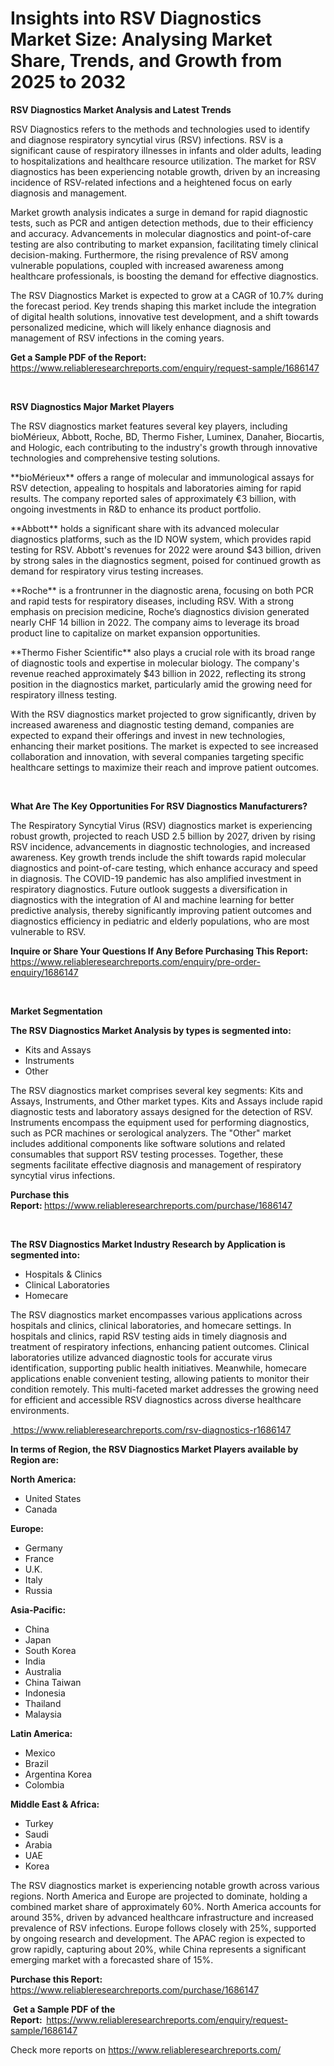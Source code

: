 <p><h1>Insights into RSV Diagnostics Market Size: Analysing Market Share, Trends, and Growth from 2025 to 2032</h1></p><p><strong>RSV Diagnostics Market Analysis and Latest Trends</strong></p>
<p><p>RSV Diagnostics refers to the methods and technologies used to identify and diagnose respiratory syncytial virus (RSV) infections. RSV is a significant cause of respiratory illnesses in infants and older adults, leading to hospitalizations and healthcare resource utilization. The market for RSV diagnostics has been experiencing notable growth, driven by an increasing incidence of RSV-related infections and a heightened focus on early diagnosis and management.</p><p>Market growth analysis indicates a surge in demand for rapid diagnostic tests, such as PCR and antigen detection methods, due to their efficiency and accuracy. Advancements in molecular diagnostics and point-of-care testing are also contributing to market expansion, facilitating timely clinical decision-making. Furthermore, the rising prevalence of RSV among vulnerable populations, coupled with increased awareness among healthcare professionals, is boosting the demand for effective diagnostics.</p><p>The RSV Diagnostics Market is expected to grow at a CAGR of 10.7% during the forecast period. Key trends shaping this market include the integration of digital health solutions, innovative test development, and a shift towards personalized medicine, which will likely enhance diagnosis and management of RSV infections in the coming years.</p></p>
<p><strong>Get a Sample PDF of the Report:&nbsp;</strong> <a href="https://www.reliableresearchreports.com/enquiry/request-sample/1686147?utm_campaign=38&utm_medium=2&utm_source=Github&utm_content=ia&utm_term=03032025&utm_id=rsv-diagnostics">https://www.reliableresearchreports.com/enquiry/request-sample/1686147</a></p>
<p>&nbsp;</p>
<p><strong>RSV Diagnostics Major Market Players</strong></p>
<p><p>The RSV diagnostics market features several key players, including bioMérieux, Abbott, Roche, BD, Thermo Fisher, Luminex, Danaher, Biocartis, and Hologic, each contributing to the industry's growth through innovative technologies and comprehensive testing solutions.</p><p>**bioMérieux** offers a range of molecular and immunological assays for RSV detection, appealing to hospitals and laboratories aiming for rapid results. The company reported sales of approximately €3 billion, with ongoing investments in R&D to enhance its product portfolio.</p><p>**Abbott** holds a significant share with its advanced molecular diagnostics platforms, such as the ID NOW system, which provides rapid testing for RSV. Abbott's revenues for 2022 were around $43 billion, driven by strong sales in the diagnostics segment, poised for continued growth as demand for respiratory virus testing increases.</p><p>**Roche** is a frontrunner in the diagnostic arena, focusing on both PCR and rapid tests for respiratory diseases, including RSV. With a strong emphasis on precision medicine, Roche’s diagnostics division generated nearly CHF 14 billion in 2022. The company aims to leverage its broad product line to capitalize on market expansion opportunities.</p><p>**Thermo Fisher Scientific** also plays a crucial role with its broad range of diagnostic tools and expertise in molecular biology. The company's revenue reached approximately $43 billion in 2022, reflecting its strong position in the diagnostics market, particularly amid the growing need for respiratory illness testing.</p><p>With the RSV diagnostics market projected to grow significantly, driven by increased awareness and diagnostic testing demand, companies are expected to expand their offerings and invest in new technologies, enhancing their market positions. The market is expected to see increased collaboration and innovation, with several companies targeting specific healthcare settings to maximize their reach and improve patient outcomes.</p></p>
<p>&nbsp;</p>
<p><strong>What Are The Key Opportunities For RSV Diagnostics Manufacturers?</strong></p>
<p><p>The Respiratory Syncytial Virus (RSV) diagnostics market is experiencing robust growth, projected to reach USD 2.5 billion by 2027, driven by rising RSV incidence, advancements in diagnostic technologies, and increased awareness. Key growth trends include the shift towards rapid molecular diagnostics and point-of-care testing, which enhance accuracy and speed in diagnosis. The COVID-19 pandemic has also amplified investment in respiratory diagnostics. Future outlook suggests a diversification in diagnostics with the integration of AI and machine learning for better predictive analysis, thereby significantly improving patient outcomes and diagnostics efficiency in pediatric and elderly populations, who are most vulnerable to RSV.</p></p>
<p><strong>Inquire or Share Your Questions If Any Before Purchasing This Report:</strong> <a href="https://www.reliableresearchreports.com/enquiry/pre-order-enquiry/1686147?utm_campaign=38&utm_medium=2&utm_source=Github&utm_content=ia&utm_term=03032025&utm_id=rsv-diagnostics">https://www.reliableresearchreports.com/enquiry/pre-order-enquiry/1686147</a></p>
<p>&nbsp;</p>
<p><strong>Market Segmentation</strong></p>
<p><strong>The RSV Diagnostics Market Analysis by types is segmented into:</strong></p>
<p><ul><li>Kits and Assays</li><li>Instruments</li><li>Other</li></ul></p>
<p><p>The RSV diagnostics market comprises several key segments: Kits and Assays, Instruments, and Other market types. Kits and Assays include rapid diagnostic tests and laboratory assays designed for the detection of RSV. Instruments encompass the equipment used for performing diagnostics, such as PCR machines or serological analyzers. The "Other" market includes additional components like software solutions and related consumables that support RSV testing processes. Together, these segments facilitate effective diagnosis and management of respiratory syncytial virus infections.</p></p>
<p><strong>Purchase this Report:&nbsp;</strong><a href="https://www.reliableresearchreports.com/purchase/1686147?utm_campaign=38&utm_medium=2&utm_source=Github&utm_content=ia&utm_term=03032025&utm_id=rsv-diagnostics">https://www.reliableresearchreports.com/purchase/1686147</a></p>
<p>&nbsp;</p>
<p><strong>The RSV Diagnostics Market Industry Research by Application is segmented into:</strong></p>
<p><ul><li>Hospitals & Clinics</li><li>Clinical Laboratories</li><li>Homecare</li></ul></p>
<p><p>The RSV diagnostics market encompasses various applications across hospitals and clinics, clinical laboratories, and homecare settings. In hospitals and clinics, rapid RSV testing aids in timely diagnosis and treatment of respiratory infections, enhancing patient outcomes. Clinical laboratories utilize advanced diagnostic tools for accurate virus identification, supporting public health initiatives. Meanwhile, homecare applications enable convenient testing, allowing patients to monitor their condition remotely. This multi-faceted market addresses the growing need for efficient and accessible RSV diagnostics across diverse healthcare environments.</p></p>
<p><a href="https://www.reliableresearchreports.com/rsv-diagnostics-r1686147?utm_campaign=38&utm_medium=2&utm_source=Github&utm_content=ia&utm_term=03032025&utm_id=rsv-diagnostics">&nbsp;https://www.reliableresearchreports.com/rsv-diagnostics-r1686147</a></p>
<p><strong>In terms of Region, the RSV Diagnostics Market Players available by Region are:</strong></p>
<p>
    <p> <strong> North America: </strong>
        <ul>
            <li>United States</li>
            <li>Canada</li>
        </ul>
        </p> 
    <p> <strong> Europe: </strong>
        <ul>
            <li>Germany</li>
            <li>France</li>
            <li>U.K.</li>
            <li>Italy</li>
            <li>Russia</li>
        </ul>
        </p> 
    <p> <strong> Asia-Pacific: </strong>
        <ul>
            <li>China</li>
            <li>Japan</li>
            <li>South Korea</li>
            <li>India</li>
            <li>Australia</li>
            <li>China Taiwan</li>
            <li>Indonesia</li>
            <li>Thailand</li>
            <li>Malaysia</li>
        </ul>
        </p> 
    <p> <strong> Latin America: </strong>
        <ul>
            <li>Mexico</li>
            <li>Brazil</li>
            <li>Argentina Korea</li>
            <li>Colombia</li>
        </ul>
        </p> 
    <p> <strong> Middle East & Africa: </strong>
        <ul>
            <li>Turkey</li>
            <li>Saudi</li>
            <li>Arabia</li>
            <li>UAE</li>
            <li>Korea</li>
        </ul>
    </p>
    </p>
<p><p>The RSV diagnostics market is experiencing notable growth across various regions. North America and Europe are projected to dominate, holding a combined market share of approximately 60%. North America accounts for around 35%, driven by advanced healthcare infrastructure and increased prevalence of RSV infections. Europe follows closely with 25%, supported by ongoing research and development. The APAC region is expected to grow rapidly, capturing about 20%, while China represents a significant emerging market with a forecasted share of 15%.</p></p>
<p><strong>Purchase this Report: </strong><a href="https://www.reliableresearchreports.com/purchase/1686147?utm_campaign=38&utm_medium=2&utm_source=Github&utm_content=ia&utm_term=03032025&utm_id=rsv-diagnostics">https://www.reliableresearchreports.com/purchase/1686147</a></p>
<p>&nbsp;<strong>Get a Sample PDF of the Report:&nbsp;&nbsp;</strong><a href="https://www.reliableresearchreports.com/enquiry/request-sample/1686147?utm_campaign=38&utm_medium=2&utm_source=Github&utm_content=ia&utm_term=03032025&utm_id=rsv-diagnostics">https://www.reliableresearchreports.com/enquiry/request-sample/1686147</a></p>
<p><strong></strong></p>
<p>Check more reports on <a href="https://www.reliableresearchreports.com/?utm_campaign=38&utm_medium=2&utm_source=Github&utm_content=ia&utm_term=03032025&utm_id=rsv-diagnostics">https://www.reliableresearchreports.com/</a></p>